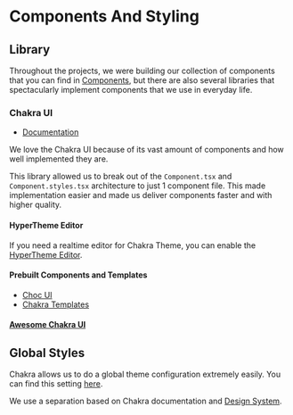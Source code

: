 # Components And Styling

## Library

Throughout the projects, we were building our collection of components that you can find in [Components](../src/components), but there are also several libraries that spectacularly implement components that we use in everyday life.

### Chakra UI

- [Documentation](https://chakra-ui.com/)

We love the Chakra UI because of its vast amount of components and how well implemented they are.

This library allowed us to break out of the `Component.tsx` and `Component.styles.tsx` architecture to just 1 component file. This made implementation easier and made us deliver components faster and with higher quality.

#### HyperTheme Editor

If you need a realtime editor for Chakra Theme, you can enable the [HyperTheme Editor](https://www.hyperthe.me).

#### Prebuilt Components and Templates

- [Choc UI](https://choc-ui.tech)
- [Chakra Templates](https://chakra-templates.dev)

#### [Awesome Chakra UI](https://github.com/chakra-ui/awesome-chakra-ui)

## Global Styles

Chakra allows us to do a global theme configuration extremely easily. You can find this setting [here](../src/styles).

We use a separation based on Chakra documentation and [Design System](https://uxdesign.cc/everything-you-need-to-know-about-design-systems-54b109851969).

